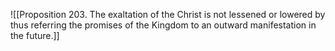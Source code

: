 ![[Proposition 203. The exaltation of the Christ is not lessened or lowered by thus referring the promises of the Kingdom to an outward manifestation in the future.]]